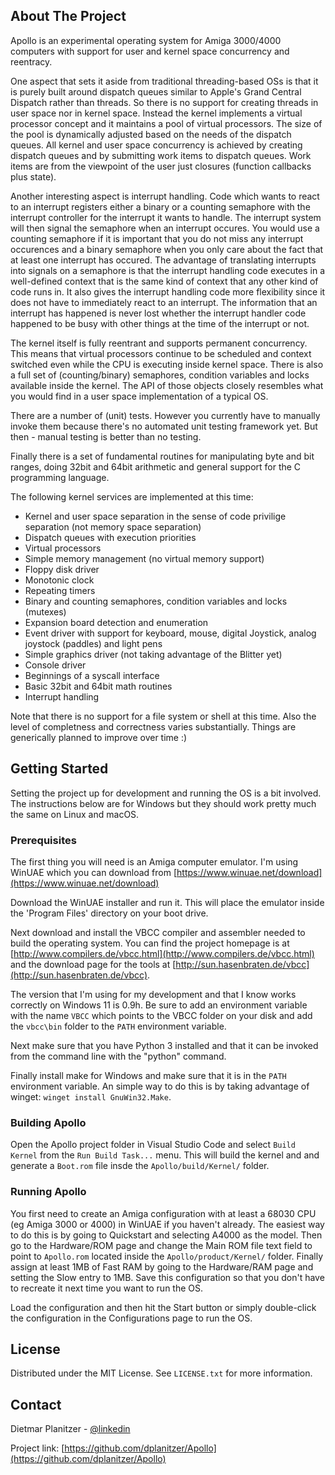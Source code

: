   ## About The Project

Apollo is an experimental operating system for Amiga 3000/4000 computers with support for user and kernel space concurrency and reentracy.

One aspect that sets it aside from traditional threading-based OSs is that it is purely built around dispatch queues similar to Apple's Grand Central Dispatch rather than threads. So there is no support for creating threads in user space nor in kernel space. Instead the kernel implements a virtual processor concept and it maintains a pool of virtual processors. The size of the pool is dynamically adjusted based on the needs of the dispatch queues. All kernel and user space concurrency is achieved by creating dispatch queues and by submitting work items to dispatch queues. Work items are from the viewpoint of the user just closures (function callbacks plus state).

Another interesting aspect is interrupt handling. Code which wants to react to an interrupt registers either a binary or a counting semaphore with the interrupt controller for the interrupt it wants to handle. The interrupt system will then signal the semaphore when an interrupt occures. You would use a counting semaphore if it is important that you do not miss any interrupt occurences and a binary semaphore when you only care about the fact that at least one interrupt has occured. The advantage of translating interrupts into signals on a semaphore is that the interrupt handling code executes in a well-defined context that is the same kind of context that any other kind of code runs in. It also gives the interrupt handling code more flexibility since it does not have to immediately react to an interrupt. The information that an interrupt has happened is never lost whether the interrupt handler code happened to be busy with other things at the time of the interrupt or not.

The kernel itself is fully reentrant and supports permanent concurrency. This means that virtual processors continue to be scheduled and context switched even while the CPU is executing inside kernel space. There is also a full set of (counting/binary) semaphores, condition variables and locks available inside the kernel. The API of those objects closely resembles what you would find in a user space implementation of a typical OS.

There are a number of (unit) tests. However you currently have to manually invoke them because there's no automated unit testing framework yet. But then - manual testing is better than no testing.

Finally there is a set of fundamental routines for manipulating byte and bit ranges, doing 32bit and 64bit arithmetic and general support for the C programming language.

The following kernel services are implemented at this time:

* Kernel and user space separation in the sense of code privilige separation (not memory space separation)
* Dispatch queues with execution priorities
* Virtual processors
* Simple memory management (no virtual memory support)
* Floppy disk driver
* Monotonic clock
* Repeating timers
* Binary and counting semaphores, condition variables and locks (mutexes)
* Expansion board detection and enumeration
* Event driver with support for keyboard, mouse, digital Joystick, analog joystock (paddles) and light pens
* Simple graphics driver (not taking advantage of the Blitter yet)
* Console driver
* Beginnings of a syscall interface
* Basic 32bit and 64bit math routines
* Interrupt handling

Note that there is no support for a file system or shell at this time. Also the level of completness and correctness varies substantially. Things are generically planned to improve over time :)

## Getting Started

Setting the project up for development and running the OS is a bit involved. The instructions below are for Windows but they should work pretty much the same on Linux and macOS.

### Prerequisites

The first thing you will need is an Amiga computer emulator. I'm using WinUAE which you can download from [https://www.winuae.net/download](https://www.winuae.net/download)

Download the WinUAE installer and run it. This will place the emulator inside the 'Program Files' directory on your boot drive.

Next download and install the VBCC compiler and assembler needed to build the operating system. You can find the project homepage is at [http://www.compilers.de/vbcc.html](http://www.compilers.de/vbcc.html) and the download page for the tools at [http://sun.hasenbraten.de/vbcc](http://sun.hasenbraten.de/vbcc).

The version that I'm using for my development and that I know works correctly on Windows 11 is 0.9h. Be sure to add an environment variable with the name `VBCC` which points to the VBCC folder on your disk and add the `vbcc\bin` folder to the `PATH` environment variable.

Next make sure that you have Python 3 installed and that it can be invoked from the command line with the "python" command.

Finally install make for Windows and make sure that it is in the `PATH` environment variable. An simple way to do this is by taking advantage of winget: `winget install GnuWin32.Make`.

### Building Apollo

Open the Apollo project folder in Visual Studio Code and select `Build Kernel` from the `Run Build Task...` menu. This will build the kernel and and generate a `Boot.rom` file insde the `Apollo/build/Kernel/` folder.

### Running Apollo

You first need to create an Amiga configuration with at least a 68030 CPU (eg Amiga 3000 or 4000) in WinUAE if you haven't already. The easiest way to do this is by going to Quickstart and selecting A4000 as the model. Then go to the Hardware/ROM page and change the Main ROM file text field to point to `Apollo.rom` located inside the `Apollo/product/Kernel/` folder. Finally assign at least 1MB of Fast RAM by going to the Hardware/RAM page and setting the Slow entry to 1MB. Save this configuration so that you don't have to recreate it next time you want to run the OS.

Load the configuration and then hit the Start button or simply double-click the configuration in the Configurations page to run the OS.

## License

Distributed under the MIT License. See `LICENSE.txt` for more information.

## Contact

Dietmar Planitzer - [@linkedin](https://www.linkedin.com/in/dplanitzer)

Project link: [https://github.com/dplanitzer/Apollo](https://github.com/dplanitzer/Apollo)
